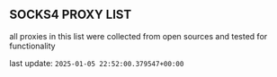 ## SOCKS4 PROXY LIST

all proxies in this list were collected from open sources and tested for functionality

last update: `2025-01-05 22:52:00.379547+00:00`